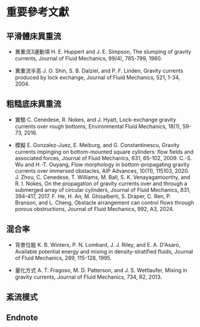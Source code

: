 # 重要參考文獻
## 平滑體床異重流
- 異重流3運動項
  H. E. Huppert and J. E. Simpson, The slumping of gravity currents, Journal of Fluid Mechanics, 99(4), 785-799, 1980.
  
- 異重流半高
  J. O. Shin, S. B. Dalziel, and P. F. Linden, Gravity currents produced by lock exchange, Journal of Fluid Mechanics, 521, 1-34, 2004.

## 粗糙底床異重流
- 實驗
  C. Cenedese, R. Nokes, and J. Hyatt, Lock-exchange gravity currents over rough bottoms, Environmental Fluid Mechanics, 18(1), 59-73, 2016.
  
- 模擬
  E. Gonzalez-Juez, E. Meiburg, and G. Constantinescu, Gravity currents impinging on bottom-mounted square cylinders: flow fields and associated forces, Journal of Fluid Mechanics, 631, 65-102, 2009.
  C.-S. Wu and H.-T. Ouyang, Flow morphology in bottom-propagating gravity currents over immersed obstacles, AIP Advances, 10(11), 115103, 2020.
  J. Zhou, C. Cenedese, T. Williams, M. Ball, S. K. Venayagamoorthy, and R. I. Nokes, On the propagation of gravity currents over and through a submerged array of circular cylinders, Journal of Fluid Mechanics, 831, 394-417, 2017.
  F. He, H. An, M. Ghisalberti, S. Draper, C. Ren, P. Branson, and L. Cheng, Obstacle arrangement can control flows through porous obstructions, Journal of Fluid Mechanics, 992, A3, 2024.

## 混合率
- 背景位能
  K. B. Winters, P. N. Lombard, J. J. Riley, and E. A. D'Asaro, Available potential energy and mixing in density-stratified fluids, Journal of Fluid Mechanics, 289, 115-128, 1995.
  
- 量化方式
  A. T. Fragoso, M. D. Patterson, and J. S. Wettlaufer, Mixing in gravity currents, Journal of Fluid Mechanics, 734, R2, 2013.
  
## 紊流模式

## Endnote


